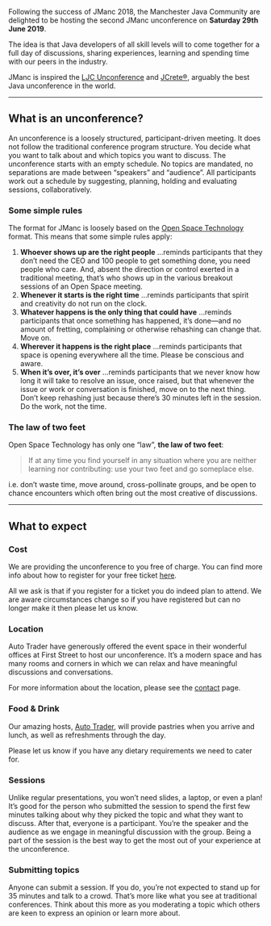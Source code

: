 Following the success of JManc 2018, the Manchester Java Community are delighted to be hosting the second JManc unconference on **Saturday 29th June 2019**. 

The idea is that Java developers of all skill levels will to come together for a full day of discussions, sharing experiences, learning and spending time with our peers in the industry.

JManc is inspired the [LJC Unconference](http://unconf.londonjavacommunity.co.uk/) and [JCrete®](http://www.jcrete.org/), arguably the best Java unconference in the world.


---

## What is an unconference?

An unconference is a loosely structured, participant-driven meeting. It does not follow the traditional conference program structure. You decide what you want to talk about and which topics you want to discuss. The unconference starts with an empty schedule. No topics are mandated, no separations are made between “speakers” and “audience”. All participants work out a schedule by suggesting, planning, holding and evaluating sessions, collaboratively.

### Some simple rules

The format for JManc is loosely based on the [Open Space Technology](https://en.wikipedia.org/wiki/Open_Space_Technology) format. This means that some simple rules apply:

1. **Whoever shows up are the right people**
…reminds participants that they don’t need the CEO and 100 people to get something done, you need people who care. And, absent the direction or control exerted in a traditional meeting, that’s who shows up in the various breakout sessions of an Open Space meeting.
2. **Whenever it starts is the right time**
…reminds participants that spirit and creativity do not run on the clock.
3. **Whatever happens is the only thing that could have**
…reminds participants that once something has happened, it’s done—and no amount of fretting, complaining or otherwise rehashing can change that. Move on.
4. **Wherever it happens is the right place**
…reminds participants that space is opening everywhere all the time. Please be conscious and aware.
5. **When it’s over, it’s over**
…reminds participants that we never know how long it will take to resolve an issue, once raised, but that whenever the issue or work or conversation is finished, move on to the next thing. Don’t keep rehashing just because there’s 30 minutes left in the session. Do the work, not the time.

### The law of two feet

Open Space Technology has only one “law”, **the law of two feet**:

> If at any time you find yourself in any situation where you are neither learning nor contributing: use your two feet and go someplace else.

i.e. don’t waste time, move around, cross-pollinate groups, and be open to chance encounters which often bring out the most creative of discussions.

---

## What to expect

### Cost

We are providing the unconference to you free of charge. You can find more info about how to register for your free ticket [here](tickets.md).

All we ask is that if you register for a ticket you do indeed plan to attend. We are aware circumstances change so if you have registered but can no longer make it then please let us know.

### Location

Auto Trader have generously offered the event space in their wonderful offices at First Street to host our unconference. It’s a modern space and has many rooms and corners in which we can relax and have meaningful discussions and conversations. 

For more information about the location, please see the [contact](contact.md) page.

### Food & Drink

Our amazing hosts, [Auto Trader](https://careers.autotrader.co.uk/), will provide pastries when you arrive and lunch, as well as refreshments through the day.

Please let us know if you have any dietary requirements we need to cater for.

### Sessions

Unlike regular presentations, you won’t need slides, a laptop, or even a plan! It’s good for the person who submitted the session to spend the first few minutes talking about why they picked the topic and what they want to discuss. After that, everyone is a participant. You’re the speaker and the audience as we engage in meaningful discussion with the group. Being a part of the session is the best way to get the most out of your experience at the unconference.

### Submitting topics

Anyone can submit a session. If you do, you’re not expected to stand up for 35 minutes and talk to a crowd. That’s more like what you see at traditional conferences. Think about this more as you moderating a topic which others are keen to express an opinion or learn more about.

